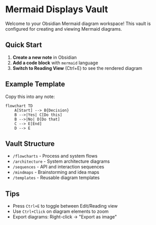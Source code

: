 # Mermaid Displays Vault

Welcome to your Obsidian Mermaid diagram workspace! This vault is configured for creating and viewing Mermaid diagrams.

## Quick Start

1. **Create a new note** in Obsidian
2. **Add a code block** with `mermaid` language
3. **Switch to Reading View** (Ctrl+E) to see the rendered diagram

## Example Template

Copy this into any note:

```mermaid
flowchart TD
    A[Start] --> B{Decision}
    B -->|Yes| C[Do this]
    B -->|No| D[Do that]
    C --> E[End]
    D --> E
```

## Vault Structure

- `/flowcharts` - Process and system flows
- `/architecture` - System architecture diagrams
- `/sequences` - API and interaction sequences
- `/mindmaps` - Brainstorming and idea maps
- `/templates` - Reusable diagram templates

## Tips

- Press `Ctrl+E` to toggle between Edit/Reading view
- Use `Ctrl+Click` on diagram elements to zoom
- Export diagrams: Right-click → "Export as image"